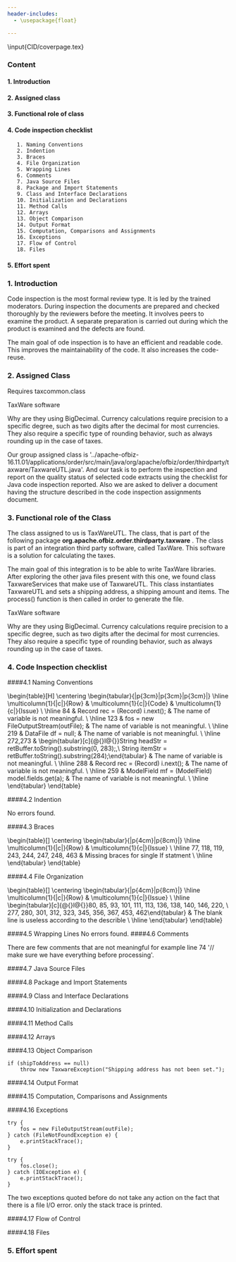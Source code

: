 ```yaml
---
header-includes:
  - \usepackage{float}

---
```


\input{CID/coverpage.tex}


### __Content__

#### 1. Introduction

#### 2. Assigned class

#### 3. Functional role of class

#### 4. Code inspection checklist

       1. Naming Conventions
       2. Indention
       3. Braces
       4. File Organization
       5. Wrapping Lines
       6. Comments
       7. Java Source Files
       8. Package and Import Statements
       9. Class and Interface Declarations
       10. Initialization and Declarations
       11. Method Calls
       12. Arrays
       13. Object Comparison
       14. Output Format
       15. Computation, Comparisons and Assignments
       16. Exceptions
       17. Flow of Control
       18. Files

#### 5. Effort spent



### 1. Introduction

Code inspection is the most formal review type. It is led by the trained moderators. During inspection the documents are prepared and checked thoroughly by the reviewers before the meeting. It involves peers to examine the product. A separate preparation is carried out during which the product is examined and the defects are found.

The main goal of ode inspection is to have an efficient and readable code. This improves the maintainability of the code. It also increases the code-reuse.

### 2. Assigned Class

Requires taxcommon.class

TaxWare software

Why are they using BigDecimal. Currency calculations require precision to a specific degree, such as two digits after the decimal for most currencies. They also require a specific type of rounding behavior, such as always rounding up in the case of taxes.

Our group assigned class is '../apache-ofbiz-16.11.01/applications/order/src/main/java/org/apache/ofbiz/order/thirdparty/taxware/TaxwareUTL.java'. And our task is to perform the inspection and report on the quality status of selected code extracts using the checklist for Java code inspection reported. Also we are asked to deliver a document having the structure described in the code inspection assignments document.

### 3. Functional role of the Class

The class assigned to us is TaxWareUTL. The class, that is part of the following package
**org.apache.ofbiz.order.thirdparty.taxware** . The class is part of an integration third party software, called TaxWare. This software is a solution for calculating the taxes.

The main goal of this integration is to be able to write TaxWare libraries.
After exploring the other java files present with this one, we found class TaxwareServices that make use of TaxwareUTL. This class instantiates TaxwareUTL and sets a shipping address, a shipping amount and items. The process() function is then called in order to generate the file.  

TaxWare software

Why are they using BigDecimal. Currency calculations require precision to a specific degree, such as two digits after the decimal for most currencies. They also require a specific type of rounding behavior, such as always rounding up in the case of taxes.


### 4. Code Inspection checklist
####4.1 Naming Conventions

\begin{table}[H]
\centering
\begin{tabular}{|p{3cm}|p{3cm}|p{3cm}|}
\hline
\multicolumn{1}{|c|}{Row} & \multicolumn{1}{c|}{Code} & \multicolumn{1}{c|}{Issue} \\ \hline
84 & Record rec = (Record) i.next(); & The name of variable is not meaningful. \\ \hline
123 & fos = new FileOutputStream(outFile); & The name of variable is not meaningful. \\ \hline
219 & DataFile df = null; & The name of variable is not meaningful. \\ \hline
272,273 & \begin{tabular}[c]{@{}l@{}}String headStr = retBuffer.toString().substring(0, 283);,\\ String itemStr = retBuffer.toString().substring(284);\end{tabular} & The name of variable is not meaningful. \\ \hline
288 & Record rec = (Record) i.next(); & The name of variable is not meaningful. \\ \hline
259 & ModelField mf = (ModelField) model.fields.get(a); & The name of variable is not meaningful. \\ \hline
\end{tabular}
\end{table}

####4.2 Indention

No errors found.

####4.3 Braces

\begin{table}[]
\centering
\begin{tabular}{|p{4cm}|p{8cm}|}
\hline
\multicolumn{1}{|c|}{Row} & \multicolumn{1}{c|}{Issue} \\ \hline
77, 118, 119, 243, 244, 247, 248, 463 & Missing braces for single If statment \\ \hline
\end{tabular}
\end{table}

####4.4 File Organization

\begin{table}[]
\centering
\begin{tabular}{|p{4cm}|p{8cm}|}
\hline
\multicolumn{1}{|c|}{Row} & \multicolumn{1}{c|}{Issue} \\ \hline
\begin{tabular}[c]{@{}l@{}}80, 85, 93, 101, 111, 113, 136, 138, 140, 146, 220, \\ 277, 280, 301, 312, 323, 345, 356, 367, 453, 462\end{tabular} & The blank line is useless according to the describle \\ \hline
\end{tabular}
\end{table}

####4.5 Wrapping Lines
No errors found.
####4.6 Comments

There are few comments that are not meaningful for example line 74 '// make sure we have everything before processing'.

####4.7 Java Source Files

####4.8 Package and Import Statements

####4.9 Class and Interface Declarations

####4.10 Initialization and Declarations

####4.11 Method Calls

####4.12 Arrays

####4.13 Object Comparison

~~~~ {#object .java .numberLines startFrom="263"}
if (shipToAddress == null)
    throw new TaxwareException("Shipping address has not been set.");
~~~~~~~~~~~~~~~~~~~~~~~~~~~~~~~~~~~~~~~~~~~~~~~~~


####4.14 Output Format

####4.15 Computation, Comparisons and Assignments

####4.16 Exceptions


~~~~ {#object .java .numberLines startFrom="124"}
try {
    fos = new FileOutputStream(outFile);
} catch (FileNotFoundException e) {
    e.printStackTrace();
}
~~~~~~~~~~~~~~~~~~~~~~~~~~~~~~~~~~~~~~~~~~~~~~~~~

~~~~ {#object .java .numberLines startFrom="131"}
try {
    fos.close();
} catch (IOException e) {
    e.printStackTrace();
}
~~~~~~~~~~~~~~~~~~~~~~~~~~~~~~~~~~~~~~~~~~~~~~~~~

The two exceptions quoted before do not take any action on the fact that there is a file I/O error. only the stack trace is printed.


####4.17 Flow of Control

####4.18 Files

### 5. Effort spent
